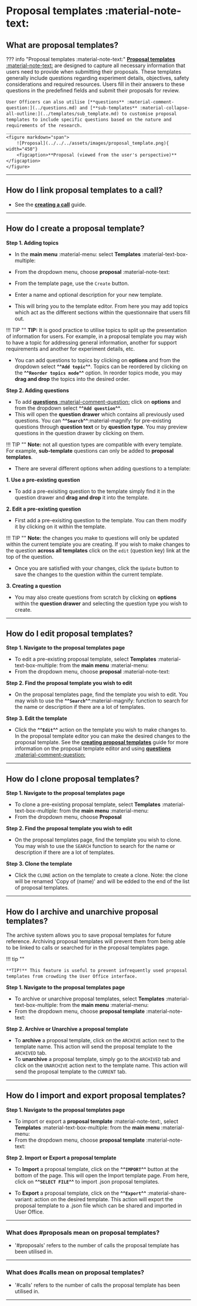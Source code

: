 # Proposal templates :material-note-text:

## **What are proposal templates?**
??? info "Proposal templates :material-note-text:" 
    [**Proposal templates** :material-note-text:](../templates/proposal_template.md) are designed to capture all necessary information that users need to provide when submitting their proposals. These templates generally include questions regarding experiment details, objectives, safety considerations and required resources. Users fill in their answers to these questions in the predefined fields and submit their proposals for review.

    User Officers can also utilise [**questions** :material-comment-question:](../questions.md) and [**sub-templates** :material-collapse-all-outline:](../templates/sub_template.md) to customise proposal templates to include specific questions based on the nature and requirements of the research.
    ______________________________________________________________________________________
    <figure markdown="span">  
        ![Proposal](../../../assets/images/proposal_template.png){ width="450"}
        <figcaption>**Proposal (viewed from the user's perspective)**</figcaption>
    </figure>
______________________________________________________________________________________

## **How do I link proposal templates to a call?**

* See the [**creating a call**](../main/creating_call.md) guide.
______________________________________________________________________________________

## **How do I create a proposal template?**

**Step 1. Adding topics**

* In the **main menu** :material-menu: select **Templates** :material-text-box-multiple:
* From the dropdown menu, choose **proposal** :material-note-text:
* From the template page, use the `Create` button. 
* Enter a name and optional description for your new template. 

* This will bring you to the template editor. From here you may add topics which act as the different sections within the questionnaire that users fill out. 

!!! TIP ""
    **TIP:** It is good practice to utilise topics to split up the presentation of information for users. For example, in a proposal template you may wish to have a topic for addressing general information, another for support requirements and another for experiment details, etc.
    
* You can add questions to topics by clicking on **options** and from the dropdown select **^^`Add topic`^^**. Topics can be reordered by clicking on the **^^`Reorder topics mode`^^** option. In reorder topics mode, you may **drag and drop** the topics into the desired order.

**Step 2. Adding questions**

* To add  [**questions** :material-comment-question:](../questions.md) click on **options** and from the dropdown select **^^`Add question`^^**. 
* This will open the **question drawer** which contains all previously used questions. You can **^^`Search`^^**:material-magnify: for pre-existing questions through **question text** or by **question type**. You may preview questions in the question drawer by clicking on them. 

!!! TIP ""
    **Note:** not all question types are compatible with every template. For example, **sub-template** questions can only be added to **proposal templates**.

* There are several different options when adding questions to a template:

**1. Use a pre-existing question**

* To add a pre-exisiting question to the template simply find it in the question drawer and **drag and drop** it into the template. 

**2. Edit a pre-existing question** 

* First add a pre-exisiting question to the template. You can them modify it by clicking on it within the template.

!!! TIP ""
    **Note:** the changes you make to questions will only be updated within the current template you are creating. If you wish to make changes to the question **across all templates** click on the `edit` (question key) link at the top of the question. 

* Once you are satisfied with your changes, click the `Update` button to save the changes to the question within the current template.

**3. Creating a question**

* You may also create questions from scratch by clicking on **options** within the **question drawer** and selecting the question type you wish to create. 
______________________________________________________________________________________

## **How do I edit proposal templates?**

**Step 1. Navigate to the proposal templates page**

* To edit a pre-existing proposal template, select **Templates** :material-text-box-multiple: from the **main menu** :material-menu:
* From the dropdown menu, choose **proposal** :material-note-text:

**Step 2. Find the proposal template you wish to edit**

* On the proposal templates page, find the template you wish to edit. You may wish to use the **^^`Search`^^**:material-magnify: function to search for the name or description if there are a lot of templates.

**Step 3. Edit the template**

* Click the **^^`Edit`^^** action on the template you wish to make changes to. In the proposal template editor you can make the desired changes to the proposal template. See the [**creating proposal templates**](proposal_template.md) guide for more information on the proposal template editor and using [**questions** :material-comment-question:](../questions.md)

______________________________________________________________________________________

## **How do I clone proposal templates?**

**Step 1. Navigate to the proposal templates page**

* To clone a pre-existing proposal template, select **Templates** :material-text-box-multiple: from the **main menu** :material-menu:
* From the dropdown menu, choose **Proposal** 

**Step 2. Find the proposal template you wish to edit**

* On the proposal templates page, find the template you wish to clone. You may wish to use the `SEARCH` function to search for the name or description if there are a lot of templates.

**Step 3. Clone the template**

* Click the `CLONE` action on the template to create a clone. Note: the clone will be renamed 'Copy of (name)' and will be edded to the end of the list of proposal templates.

______________________________________________________________________________________

## **How do I archive and unarchive proposal templates?**

The archive system allows you to save proposal templates for future reference. Archiving proposal templates will prevent them from being able to be linked to calls or searched for in the proposal templates page. 

!!! tip ""

    **TIP!** This feature is useful to prevent infrequently used proposal templates from crowding the User Office interface.

**Step 1. Navigate to the proposal templates page**

* To archive or unarchive proposal templates, select **Templates** :material-text-box-multiple: from the **main menu** :material-menu:
* From the dropdown menu, choose **proposal template** :material-note-text:

**Step 2. Archive or Unarchive a proposal template**

* To **archive** a proposal template, click on the `ARCHIVE` action next to the template name. This action will send the proposal template to the `ARCHIVED` tab.
* To **unarchive** a proposal template, simply go to the `ARCHIVED` tab and click on the `UNARCHIVE` action next to the template name. This action will send the proposal template to the `CURRENT` tab.
______________________________________________________________________________________

## **How do I import and export proposal templates?**

**Step 1. Navigate to the proposal templates page**

* To import or export a **proposal template** :material-note-text:, select **Templates** :material-text-box-multiple: from the **main menu** :material-menu:
* From the dropdown menu, choose **proposal template** :material-note-text:

**Step 2. Import or Export a proposal template**

* To **Import** a proposal template, click on the **^^`IMPORT`^^** button at the bottom of the page. This will open the Import template page. From here, click on **^^`SELECT FILE`^^** to import .json proposal templates.

* To **Export** a proposal template, click on the **^^`Export`^^** :material-share-variant: action on the desired template. This action will export the proposal template to a .json file which can be shared and imported in User Office. 
______________________________________________________________________________________

### **What does #proposals mean on proposal templates?**

* '#proposals' refers to the number of calls the proposal template has been utilised in.
______________________________________________________________________________________

### **What does #calls mean on proposal templates?**

* '#calls' refers to the number of calls the proposal template has been utilised in.
______________________________________________________________________________________

